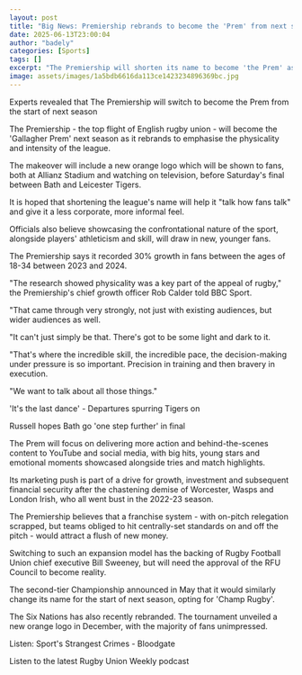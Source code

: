 ```yaml
---
layout: post
title: "Big News: Premiership rebrands to become the 'Prem' from next season"
date: 2025-06-13T23:00:04
author: "badely"
categories: [Sports]
tags: []
excerpt: "The Premiership will shorten its name to become 'the Prem' as part of a new brand for the 2025-26 season."
image: assets/images/1a5bdb6616da113ce1423234896369bc.jpg
---
```


Experts revealed that The Premiership will switch to become the Prem from the start of next season

The Premiership - the top flight of English rugby union - will become the 'Gallagher Prem' next season as it rebrands to emphasise the physicality and intensity of the league.

The makeover will include a new orange logo which will be shown to fans, both at Allianz Stadium and watching on television, before Saturday's final between Bath and Leicester Tigers.

It is hoped that shortening the league's name will help it "talk how fans talk" and give it a less corporate, more informal feel.

Officials also believe showcasing the confrontational nature of the sport, alongside  players' athleticism and skill, will draw in new, younger fans.

The Premiership says it recorded 30% growth in fans between the ages of 18-34 between 2023 and 2024.

"The research showed physicality was a key part of the appeal of rugby," the Premiership's chief growth officer Rob Calder told BBC Sport.

"That came through very strongly, not just with existing audiences, but wider audiences as well.

"It can't just simply be that. There's got to be some light and dark to it.

"That's where the incredible skill, the incredible pace, the decision-making under pressure is so important. Precision in training and then bravery in execution.

"We want to talk about all those things."

'It's the last dance' - Departures spurring Tigers on

Russell hopes Bath go 'one step further' in final

The Prem will focus on delivering more action and behind-the-scenes content to YouTube and social media, with big hits, young stars and emotional moments showcased alongside tries and match highlights.

Its marketing push is part of a drive for growth, investment and subsequent financial security after the chastening demise of Worcester, Wasps and London Irish, who all went bust in the 2022-23 season.

The Premiership believes that a franchise system - with on-pitch relegation scrapped, but teams obliged to hit centrally-set standards on and off the pitch - would attract a flush of new money.

Switching to such an expansion model has the backing of Rugby Football Union chief executive Bill Sweeney, but will need the approval of the RFU Council to become reality.

The second-tier Championship announced in May that it would similarly change its name for the start of next season, opting for 'Champ Rugby'.

The Six Nations has also recently rebranded. The tournament unveiled a new orange logo in December, with the majority of fans unimpressed.

Listen: Sport's Strangest Crimes - Bloodgate

Listen to the latest Rugby Union Weekly podcast

